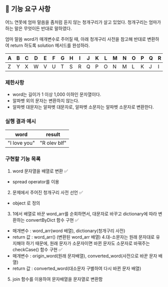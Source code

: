 ## 🚀 기능 요구 사항

어느 연못에 엄마 말씀을 좀처럼 듣지 않는 청개구리가 살고 있었다. 청개구리는 엄마가 하는 말은 무엇이든 반대로 말하였다.

엄마 말씀 word가 매개변수로 주어질 때, 아래 청개구리 사전을 참고해 반대로 변환하여 return 하도록 solution 메서드를 완성하라.

| A | B | C | D | E | F | G | H | I | J | K | L | M | N | O | P | Q | R | S | T | U | V | W | X | Y | Z |
| --- | --- | --- | --- | --- | --- | --- | --- | --- | --- | --- | --- | --- | --- | --- | --- | --- | --- | --- | --- | --- | --- | --- | --- | --- | --- |
| Z | Y | X | W | V | U | T | S | R | Q | P | O | N | M | L | K | J | I | H | G | F | E | D | C | B | A |

### 제한사항

- word는 길이가 1 이상 1,000 이하인 문자열이다.
- 알파벳 외의 문자는 변환하지 않는다.
- 알파벳 대문자는 알파벳 대문자로, 알파벳 소문자는 알파벳 소문자로 변환한다.

### 실행 결과 예시

| word | result |
| --- | --- |
| "I love you" | "R olev blf" |


### 구현할 기능 목록
1. word 문자열을 배열로 변환 :white_check_mark:
- spread operator를 이용
2. 문제에서 주어진 청개구리 사전 선언 :white_check_mark:
- object 로 정의
3. 1에서 배열로 바꾼 word_arr를 순회하면서, 대문자로 바꾸고 dictionary에 따라 변환하는 convertByDict 함수 구현 :white_check_mark:
- 매개변수 : word_arr(word 배열), dictionary(청개구리 사전)
- return 값 : word_arr() (변환된 word_arr 배열)
4.대-소문자는 원래 문자대로 유지해야 하기 때문에, 원래 문자가 소문자이면 바뀐 문자도 소문자로 바꿔주는 checkCase() 함수 구현 :white_check_mark:
- 매개변수 : origin_word(원래 문자배열), converted_word(사전으로 바꾼 문자 배열)
- return 값 : converted_word(대소문자 구별하여 다시 바뀐 문자 배열)
5. join 함수를 이용하여 문자배열을 문자열로 변환함
